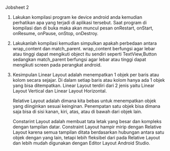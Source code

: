 Jobsheet 2
1. Lakukan kompilasi program ke device android anda kemudian perhatikan apa yang terjadi di aplikasi tersebut.
   Saat program di kompilasi dan di buka maka akan muncul pesan onRestart, onStart, onResume, onPause, onStop, onDestroy.

2. Lakukanlah kompilasi kemudian simpulkan apakah perbedaan antara wrap_content dan match_parent.
   wrap_content berfungsi agar lebar atau tinggi dapat mengikuti object itu sendiri seperti TextView,Button 
   sedangkan match_parent berfungsi agar lebar atau tinggi dapat mengikuti screen pada perangkat android.

3. Kesimpulan 
   Linear Layout adalah menempatkan 1 objek per baris atau kolom secara sejajar. Di dalam setiap baris atau kolom hanya 
   ada 1 objek yang bisa ditempatkan. Linear Layout terdiri dari 2 jenis yaitu Linear Layout Vertical dan Linear Layout Horizontal.
   
   Relative Layout adalah dimana  kita bebas untuk menempatkan objek yang diinginkan sesuai keinginan. Penempatan satu objek bisa 
   dimana saja bisa di sisi kanan, kiri, atas, atau di bawah dari objek lain. 
   
   Constarint Layout adalah membuat tata letak yang besar dan kompleks dengan tampilan datar. Constraint Layout hampir mirip dengan 
   Relative Layout karena semua tampilan ditata berdasarkan hubungan antara satu objek dengan yang lain, tetapi lebih fleksibel 
   dari pada Relative Layout dan lebih mudah digunakan dengan Editor Layout Android Studio.